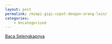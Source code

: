 ```yaml
---
layout: post
permalink: /mimpi-gigi-copot-dengan-orang-lain/
categories:
    - Uncategorized
---
```


[Baca Selengkapnya](/03)